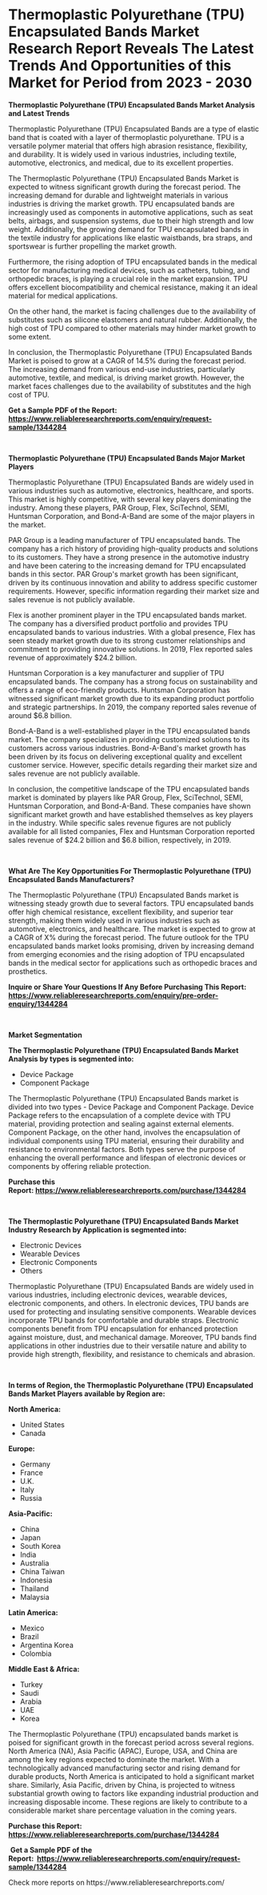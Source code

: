 <p><h1>Thermoplastic Polyurethane (TPU) Encapsulated Bands Market Research Report Reveals The Latest Trends And Opportunities of this Market for Period from 2023 - 2030</h1></p><p><strong>Thermoplastic Polyurethane (TPU) Encapsulated Bands Market Analysis and Latest Trends</strong></p>
<p><p>Thermoplastic Polyurethane (TPU) Encapsulated Bands are a type of elastic band that is coated with a layer of thermoplastic polyurethane. TPU is a versatile polymer material that offers high abrasion resistance, flexibility, and durability. It is widely used in various industries, including textile, automotive, electronics, and medical, due to its excellent properties.</p><p>The Thermoplastic Polyurethane (TPU) Encapsulated Bands Market is expected to witness significant growth during the forecast period. The increasing demand for durable and lightweight materials in various industries is driving the market growth. TPU encapsulated bands are increasingly used as components in automotive applications, such as seat belts, airbags, and suspension systems, due to their high strength and low weight. Additionally, the growing demand for TPU encapsulated bands in the textile industry for applications like elastic waistbands, bra straps, and sportswear is further propelling the market growth.</p><p>Furthermore, the rising adoption of TPU encapsulated bands in the medical sector for manufacturing medical devices, such as catheters, tubing, and orthopedic braces, is playing a crucial role in the market expansion. TPU offers excellent biocompatibility and chemical resistance, making it an ideal material for medical applications.</p><p>On the other hand, the market is facing challenges due to the availability of substitutes such as silicone elastomers and natural rubber. Additionally, the high cost of TPU compared to other materials may hinder market growth to some extent.</p><p>In conclusion, the Thermoplastic Polyurethane (TPU) Encapsulated Bands Market is poised to grow at a CAGR of 14.5% during the forecast period. The increasing demand from various end-use industries, particularly automotive, textile, and medical, is driving market growth. However, the market faces challenges due to the availability of substitutes and the high cost of TPU.</p></p>
<p><strong>Get a Sample PDF of the Report:&nbsp; <a href="https://www.reliableresearchreports.com/enquiry/request-sample/1344284">https://www.reliableresearchreports.com/enquiry/request-sample/1344284</a></strong></p>
<p>&nbsp;</p>
<p><strong>Thermoplastic Polyurethane (TPU) Encapsulated Bands Major Market Players</strong></p>
<p><p>Thermoplastic Polyurethane (TPU) Encapsulated Bands are widely used in various industries such as automotive, electronics, healthcare, and sports. This market is highly competitive, with several key players dominating the industry. Among these players, PAR Group, Flex, SciTechnol, SEMI, Huntsman Corporation, and Bond-A-Band are some of the major players in the market.</p><p>PAR Group is a leading manufacturer of TPU encapsulated bands. The company has a rich history of providing high-quality products and solutions to its customers. They have a strong presence in the automotive industry and have been catering to the increasing demand for TPU encapsulated bands in this sector. PAR Group's market growth has been significant, driven by its continuous innovation and ability to address specific customer requirements. However, specific information regarding their market size and sales revenue is not publicly available.</p><p>Flex is another prominent player in the TPU encapsulated bands market. The company has a diversified product portfolio and provides TPU encapsulated bands to various industries. With a global presence, Flex has seen steady market growth due to its strong customer relationships and commitment to providing innovative solutions. In 2019, Flex reported sales revenue of approximately $24.2 billion.</p><p>Huntsman Corporation is a key manufacturer and supplier of TPU encapsulated bands. The company has a strong focus on sustainability and offers a range of eco-friendly products. Huntsman Corporation has witnessed significant market growth due to its expanding product portfolio and strategic partnerships. In 2019, the company reported sales revenue of around $6.8 billion.</p><p>Bond-A-Band is a well-established player in the TPU encapsulated bands market. The company specializes in providing customized solutions to its customers across various industries. Bond-A-Band's market growth has been driven by its focus on delivering exceptional quality and excellent customer service. However, specific details regarding their market size and sales revenue are not publicly available.</p><p>In conclusion, the competitive landscape of the TPU encapsulated bands market is dominated by players like PAR Group, Flex, SciTechnol, SEMI, Huntsman Corporation, and Bond-A-Band. These companies have shown significant market growth and have established themselves as key players in the industry. While specific sales revenue figures are not publicly available for all listed companies, Flex and Huntsman Corporation reported sales revenue of $24.2 billion and $6.8 billion, respectively, in 2019.</p></p>
<p>&nbsp;</p>
<p><strong>What Are The Key Opportunities For Thermoplastic Polyurethane (TPU) Encapsulated Bands Manufacturers?</strong></p>
<p><p>The Thermoplastic Polyurethane (TPU) Encapsulated Bands market is witnessing steady growth due to several factors. TPU encapsulated bands offer high chemical resistance, excellent flexibility, and superior tear strength, making them widely used in various industries such as automotive, electronics, and healthcare. The market is expected to grow at a CAGR of X% during the forecast period. The future outlook for the TPU encapsulated bands market looks promising, driven by increasing demand from emerging economies and the rising adoption of TPU encapsulated bands in the medical sector for applications such as orthopedic braces and prosthetics.</p></p>
<p><strong>Inquire or Share Your Questions If Any Before Purchasing This Report: <a href="https://www.reliableresearchreports.com/enquiry/pre-order-enquiry/1344284">https://www.reliableresearchreports.com/enquiry/pre-order-enquiry/1344284</a></strong></p>
<p>&nbsp;</p>
<p><strong>Market Segmentation</strong></p>
<p><strong>The Thermoplastic Polyurethane (TPU) Encapsulated Bands Market Analysis by types is segmented into:</strong></p>
<p><ul><li>Device Package</li><li>Component Package</li></ul></p>
<p><p>The Thermoplastic Polyurethane (TPU) Encapsulated Bands market is divided into two types - Device Package and Component Package. Device Package refers to the encapsulation of a complete device with TPU material, providing protection and sealing against external elements. Component Package, on the other hand, involves the encapsulation of individual components using TPU material, ensuring their durability and resistance to environmental factors. Both types serve the purpose of enhancing the overall performance and lifespan of electronic devices or components by offering reliable protection.</p></p>
<p><strong>Purchase this Report:&nbsp;<a href="https://www.reliableresearchreports.com/purchase/1344284">https://www.reliableresearchreports.com/purchase/1344284</a></strong></p>
<p>&nbsp;</p>
<p><strong>The Thermoplastic Polyurethane (TPU) Encapsulated Bands Market Industry Research by Application is segmented into:</strong></p>
<p><ul><li>Electronic Devices</li><li>Wearable Devices</li><li>Electronic Components</li><li>Others</li></ul></p>
<p><p>Thermoplastic Polyurethane (TPU) Encapsulated Bands are widely used in various industries, including electronic devices, wearable devices, electronic components, and others. In electronic devices, TPU bands are used for protecting and insulating sensitive components. Wearable devices incorporate TPU bands for comfortable and durable straps. Electronic components benefit from TPU encapsulation for enhanced protection against moisture, dust, and mechanical damage. Moreover, TPU bands find applications in other industries due to their versatile nature and ability to provide high strength, flexibility, and resistance to chemicals and abrasion.</p></p>
<p>&nbsp;</p>
<p><strong>In terms of Region, the Thermoplastic Polyurethane (TPU) Encapsulated Bands Market Players available by Region are:</strong></p>
<p>
    <p> <strong> North America: </strong>
        <ul>
            <li>United States</li>
            <li>Canada</li>
        </ul>
        </p> 
    <p> <strong> Europe: </strong>
        <ul>
            <li>Germany</li>
            <li>France</li>
            <li>U.K.</li>
            <li>Italy</li>
            <li>Russia</li>
        </ul>
        </p> 
    <p> <strong> Asia-Pacific: </strong>
        <ul>
            <li>China</li>
            <li>Japan</li>
            <li>South Korea</li>
            <li>India</li>
            <li>Australia</li>
            <li>China Taiwan</li>
            <li>Indonesia</li>
            <li>Thailand</li>
            <li>Malaysia</li>
        </ul>
        </p> 
    <p> <strong> Latin America: </strong>
        <ul>
            <li>Mexico</li>
            <li>Brazil</li>
            <li>Argentina Korea</li>
            <li>Colombia</li>
        </ul>
        </p> 
    <p> <strong> Middle East & Africa: </strong>
        <ul>
            <li>Turkey</li>
            <li>Saudi</li>
            <li>Arabia</li>
            <li>UAE</li>
            <li>Korea</li>
        </ul>
    </p>
    </p>
<p><p>The Thermoplastic Polyurethane (TPU) encapsulated bands market is poised for significant growth in the forecast period across several regions. North America (NA), Asia Pacific (APAC), Europe, USA, and China are among the key regions expected to dominate the market. With a technologically advanced manufacturing sector and rising demand for durable products, North America is anticipated to hold a significant market share. Similarly, Asia Pacific, driven by China, is projected to witness substantial growth owing to factors like expanding industrial production and increasing disposable income. These regions are likely to contribute to a considerable market share percentage valuation in the coming years.</p></p>
<p><strong>Purchase this Report: <a href="https://www.reliableresearchreports.com/purchase/1344284">https://www.reliableresearchreports.com/purchase/1344284</a></strong></p>
<p>&nbsp;<strong>Get a Sample PDF of the Report:&nbsp;&nbsp;<a href="https://www.reliableresearchreports.com/enquiry/request-sample/1344284">https://www.reliableresearchreports.com/enquiry/request-sample/1344284</a></strong></p>
<p><strong></strong></p>
<p>Check more reports on https://www.reliableresearchreports.com/</p>